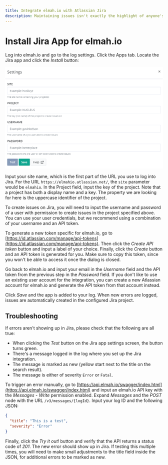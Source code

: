 ```yaml
---
title: Integrate elmah.io with Atlassian Jira
description: Maintaining issues isn't exactly the highlight of anyone's day. With the elmah.io app for Jira we automatically create all new errors from your applications in Jira.
---
```


# Install Jira App for elmah.io

Log into elmah.io and go to the log settings. Click the Apps tab. Locate the Jira app and click the *Install* button:

![Install Jira App](images/apps/jira/install_settings.png)

Input your site name, which is the first part of the URL you use to log into Jira. For the URL `https://elmahio.atlassian.net/`, the `site` parameter would be `elmahio`. In the Project field, input the key of the project. Note that a project has both a display name and a key. The property we are looking for here is the uppercase identifier of the project.

To create issues on Jira, you will need to input the username and password of a user with permission to create issues in the project specified above. You can use your user credentials, but we recommend using a combination of your username and an API token.

To generate a new token specific for elmah.io, go to [https://id.atlassian.com/manage/api-tokens](https://id.atlassian.com/manage/api-tokens). Then click the *Create API token* button and input a label of your choice. Finally, click the *Create* button and an API token is generated for you. Make sure to copy this token, since you won't be able to access it once the dialog is closed.

Go back to elmah.io and input your email in the *Username* field and the API token from the previous step in the *Password* field. If you don't like to use an existing user account for the integration, you can create a new Atlassian account for elmah.io and generate the API token from that account instead.

Click *Save* and the app is added to your log. When new errors are logged, issues are automatically created in the configured Jira project.

## Troubleshooting

If errors aren't showing up in Jira, please check that the following are all true:

- When clicking the *Test* button on the Jira app settings screen, the button turns green.
- There's a message logged in the log where you set up the Jira integration.
- The message is marked as new (yellow start next to the title on the search result).
- The message is either of severity `Error` or `Fatal`.

To trigger an error manually, go to [https://api.elmah.io/swagger/index.html](https://api.elmah.io/swagger/index.html) and input an elmah.io API key with the *Messages* - *Write* permission enabled. Expand *Messages* and the *POST* node with the URL `/v3/messages/{logId}`. Input your log ID and the following JSON:

```json
{
  "title": "This is a test",
  "severity": "Error"
}
```

Finally, click the *Try it out!* button and verify that the API returns a status code of *201*. The new error should show up in Jira. If testing this multiple times, you will need to make small adjustments to the title field inside the JSON, for additional errors to be marked as new.